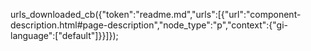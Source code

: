urls_downloaded_cb({"token":"readme.md","urls":[{"url":"component-description.html#page-description","node_type":"p","context":{"gi-language":["default"]}}]});